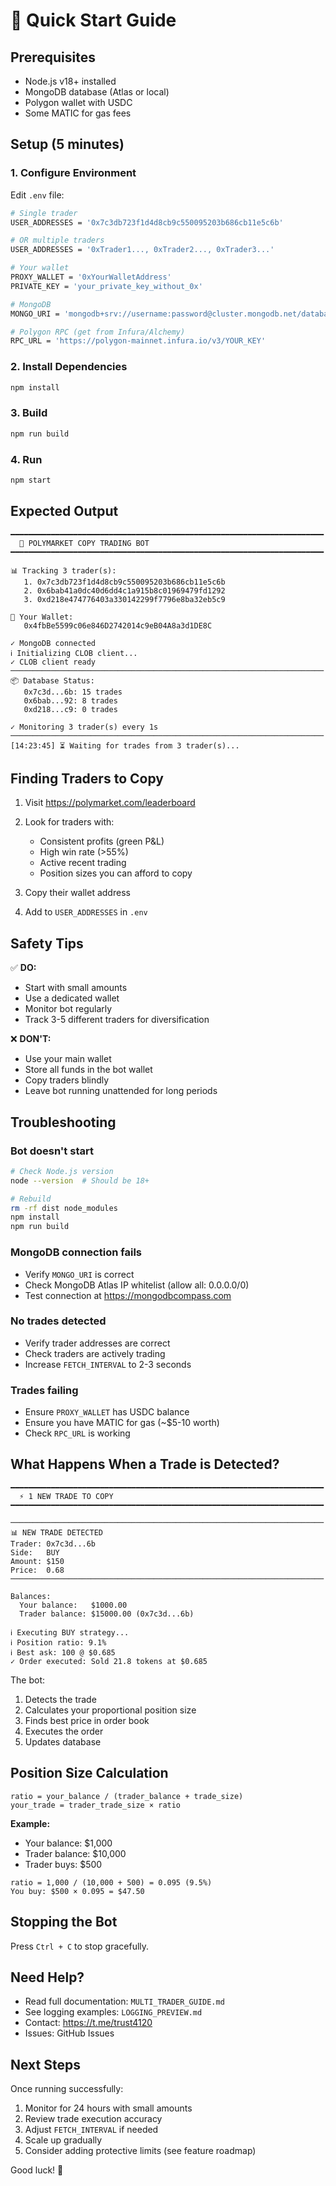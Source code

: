 # 🚀 Quick Start Guide

## Prerequisites

- Node.js v18+ installed
- MongoDB database (Atlas or local)
- Polygon wallet with USDC
- Some MATIC for gas fees

## Setup (5 minutes)

### 1. Configure Environment

Edit `.env` file:

```bash
# Single trader
USER_ADDRESSES = '0x7c3db723f1d4d8cb9c550095203b686cb11e5c6b'

# OR multiple traders
USER_ADDRESSES = '0xTrader1..., 0xTrader2..., 0xTrader3...'

# Your wallet
PROXY_WALLET = '0xYourWalletAddress'
PRIVATE_KEY = 'your_private_key_without_0x'

# MongoDB
MONGO_URI = 'mongodb+srv://username:password@cluster.mongodb.net/database'

# Polygon RPC (get from Infura/Alchemy)
RPC_URL = 'https://polygon-mainnet.infura.io/v3/YOUR_KEY'
```

### 2. Install Dependencies

```bash
npm install
```

### 3. Build

```bash
npm run build
```

### 4. Run

```bash
npm start
```

## Expected Output

```
━━━━━━━━━━━━━━━━━━━━━━━━━━━━━━━━━━━━━━━━━━━━━━━━━━━━━━━━━━━━━━━━━━━━━━
  🤖 POLYMARKET COPY TRADING BOT
━━━━━━━━━━━━━━━━━━━━━━━━━━━━━━━━━━━━━━━━━━━━━━━━━━━━━━━━━━━━━━━━━━━━━━

📊 Tracking 3 trader(s):
   1. 0x7c3db723f1d4d8cb9c550095203b686cb11e5c6b
   2. 0x6bab41a0dc40d6dd4c1a915b8c01969479fd1292
   3. 0xd218e474776403a330142299f7796e8ba32eb5c9

💼 Your Wallet:
   0x4fbBe5599c06e846D2742014c9eB04A8a3d1DE8C

✓ MongoDB connected
ℹ Initializing CLOB client...
✓ CLOB client ready
──────────────────────────────────────────────────────────────────────
📦 Database Status:
   0x7c3d...6b: 15 trades
   0x6bab...92: 8 trades
   0xd218...c9: 0 trades

✓ Monitoring 3 trader(s) every 1s
──────────────────────────────────────────────────────────────────────
[14:23:45] ⏳ Waiting for trades from 3 trader(s)...
```

## Finding Traders to Copy

1. Visit https://polymarket.com/leaderboard
2. Look for traders with:
   - Consistent profits (green P&L)
   - High win rate (>55%)
   - Active recent trading
   - Position sizes you can afford to copy

3. Copy their wallet address
4. Add to `USER_ADDRESSES` in `.env`

## Safety Tips

✅ **DO:**
- Start with small amounts
- Use a dedicated wallet
- Monitor bot regularly
- Track 3-5 different traders for diversification

❌ **DON'T:**
- Use your main wallet
- Store all funds in the bot wallet
- Copy traders blindly
- Leave bot running unattended for long periods

## Troubleshooting

### Bot doesn't start
```bash
# Check Node.js version
node --version  # Should be 18+

# Rebuild
rm -rf dist node_modules
npm install
npm run build
```

### MongoDB connection fails
- Verify `MONGO_URI` is correct
- Check MongoDB Atlas IP whitelist (allow all: 0.0.0.0/0)
- Test connection at https://mongodbcompass.com

### No trades detected
- Verify trader addresses are correct
- Check traders are actively trading
- Increase `FETCH_INTERVAL` to 2-3 seconds

### Trades failing
- Ensure `PROXY_WALLET` has USDC balance
- Ensure you have MATIC for gas (~$5-10 worth)
- Check `RPC_URL` is working

## What Happens When a Trade is Detected?

```
━━━━━━━━━━━━━━━━━━━━━━━━━━━━━━━━━━━━━━━━━━━━━━━━━━━━━━━━━━━━━━━━━━━━━━
  ⚡ 1 NEW TRADE TO COPY
━━━━━━━━━━━━━━━━━━━━━━━━━━━━━━━━━━━━━━━━━━━━━━━━━━━━━━━━━━━━━━━━━━━━━━

──────────────────────────────────────────────────────────────────────
📊 NEW TRADE DETECTED
Trader: 0x7c3d...6b
Side:   BUY
Amount: $150
Price:  0.68
──────────────────────────────────────────────────────────────────────

Balances:
  Your balance:   $1000.00
  Trader balance: $15000.00 (0x7c3d...6b)

ℹ Executing BUY strategy...
ℹ Position ratio: 9.1%
ℹ Best ask: 100 @ $0.685
✓ Order executed: Sold 21.8 tokens at $0.685
```

The bot:
1. Detects the trade
2. Calculates your proportional position size
3. Finds best price in order book
4. Executes the order
5. Updates database

## Position Size Calculation

```
ratio = your_balance / (trader_balance + trade_size)
your_trade = trader_trade_size × ratio
```

**Example:**
- Your balance: $1,000
- Trader balance: $10,000
- Trader buys: $500

```
ratio = 1,000 / (10,000 + 500) = 0.095 (9.5%)
You buy: $500 × 0.095 = $47.50
```

## Stopping the Bot

Press `Ctrl + C` to stop gracefully.

## Need Help?

- Read full documentation: `MULTI_TRADER_GUIDE.md`
- See logging examples: `LOGGING_PREVIEW.md`
- Contact: https://t.me/trust4120
- Issues: GitHub Issues

## Next Steps

Once running successfully:
1. Monitor for 24 hours with small amounts
2. Review trade execution accuracy
3. Adjust `FETCH_INTERVAL` if needed
4. Scale up gradually
5. Consider adding protective limits (see feature roadmap)

Good luck! 🚀

